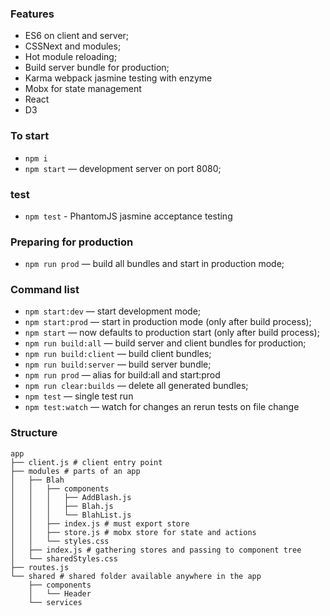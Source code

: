 ### Features
- ES6 on client and server;
- CSSNext and modules;
- Hot module reloading;
- Build server bundle for production;
- Karma webpack jasmine testing with enzyme
- Mobx for state management
- React
- D3

### To start

- `npm i`
- `npm start` — development server on port 8080;


### test

- `npm test` - PhantomJS jasmine acceptance testing


### Preparing for production
- `npm run prod` — build all bundles and start in production mode;

### Command list
- `npm start:dev` — start development mode;
- `npm start:prod` — start in production mode (only after build process);
- `npm start` — now defaults to production start (only after build process);
- `npm run build:all` — build server and client bundles for production;
- `npm run build:client` — build client bundles;
- `npm run build:server` — build server bundle;
- `npm run prod` — alias for build:all and start:prod
- `npm run clear:builds` — delete all generated bundles;
- `npm test` — single test run
- `npm test:watch` — watch for changes an rerun tests on file change


### Structure
```
app
├── client.js # client entry point
├── modules # parts of an app
│   ├── Blah
│   │   ├── components
│   │   │   ├── AddBlash.js
│   │   │   ├── Blah.js
│   │   │   └── BlahList.js
│   │   ├── index.js # must export store
│   │   ├── store.js # mobx store for state and actions
│   │   └── styles.css
│   ├── index.js # gathering stores and passing to component tree
│   └── sharedStyles.css
├── routes.js
└── shared # shared folder available anywhere in the app
    ├── components
    │   └── Header
    └── services
```
